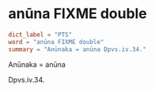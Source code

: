 # anūna FIXME double

``` toml
dict_label = "PTS"
word = "anūna FIXME double"
summary = "Anūnaka = anūna Dpvs.iv.34."
```

Anūnaka = anūna

Dpvs.iv.34.

